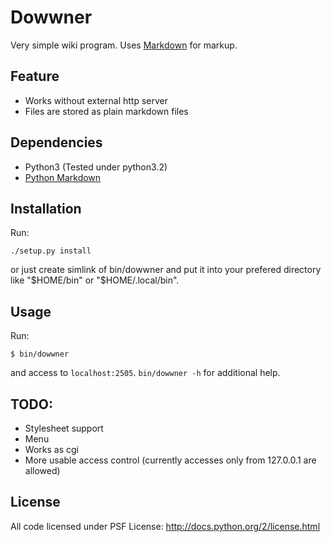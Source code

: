 Dowwner
=======

Very simple wiki program.
Uses [Markdown](http://daringfireball.net/projects/markdown/) for markup.


Feature
-------

* Works without external http server
* Files are stored as plain markdown files


Dependencies
------------

* Python3 (Tested under python3.2)
* [Python Markdown](http://pythonhosted.org/Markdown/)


Installation
------------

Run:

    ./setup.py install

or just create simlink of bin/dowwner and put it into your prefered directory
like "$HOME/bin" or "$HOME/.local/bin".


Usage
-----

Run:

    $ bin/dowwner

and access to `localhost:2505`. `bin/dowwner -h` for additional help.


TODO:
-----

* Stylesheet support
* Menu
* Works as cgi
* More usable access control (currently accesses only from 127.0.0.1 are
allowed)


License
-------

All code licensed under PSF License: <http://docs.python.org/2/license.html>
